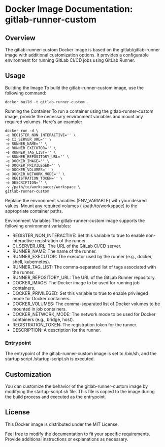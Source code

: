 # Docker Image Documentation: gitlab-runner-custom

## Overview

The gitlab-runner-custom Docker image is based on the gitlab/gitlab-runner image with additional customization options.
It provides a configurable environment for running GitLab CI/CD jobs using GitLab Runner.

## Usage

Building the Image
To build the gitlab-runner-custom image, use the following command:

```shell 
docker build -t gitlab-runner-custom .
```

Running the Container
To run a container using the gitlab-runner-custom image, provide the necessary environment variables and mount any
required volumes. Here's an example:

```shell 
docker run -d \
-e REGISTER_NON_INTERACTIVE='' \
-e CI_SERVER_URL='' \
-e RUNNER_NAME='' \
-e RUNNER_EXECUTOR='' \
-e RUNNER_TAG_LIST='' \
-e RUNNER_REPOSITORY_URL='' \
-e DOCKER_IMAGE='' \
-e DOCKER_PRIVILEGED='' \
-e DOCKER_VOLUMES='' \
-e DOCKER_NETWORK_MODE='' \
-e REGISTRATION_TOKEN='' \
-e DESCRIPTION='' \
-v /path/to/workspace:/workspace \
gitlab-runner-custom
```

Replace the environment variables (ENV_VARIABLE) with your desired values. Mount any required volumes (
/path/to/workspace) to the appropriate container paths.

Environment Variables
The gitlab-runner-custom image supports the following environment variables:

* REGISTER_NON_INTERACTIVE: Set this variable to true to enable non-interactive registration of the runner.
* CI_SERVER_URL: The URL of the GitLab CI/CD server.
* RUNNER_NAME: The name of the runner.
* RUNNER_EXECUTOR: The executor used by the runner (e.g., docker, shell, kubernetes).
* RUNNER_TAG_LIST: The comma-separated list of tags associated with the runner.
* RUNNER_REPOSITORY_URL: The URL of the GitLab Runner repository.
* DOCKER_IMAGE: The Docker image to be used for running job containers.
* DOCKER_PRIVILEGED: Set this variable to true to enable privileged mode for Docker containers.
* DOCKER_VOLUMES: The comma-separated list of Docker volumes to be mounted in job containers.
* DOCKER_NETWORK_MODE: The network mode to be used for Docker containers (e.g., bridge, host).
* REGISTRATION_TOKEN: The registration token for the runner.
* DESCRIPTION: A description for the runner.

### Entrypoint

The entrypoint of the gitlab-runner-custom image is set to /bin/sh, and the startup script /startup-script.sh is
executed.

## Customization

You can customize the behavior of the gitlab-runner-custom image by modifying the startup-script.sh file. This file is
copied to the image during the build process and executed as the entrypoint.

## License

This Docker image is distributed under the MIT License.

Feel free to modify the documentation to fit your specific requirements. Provide additional instructions or explanations
as necessary.
